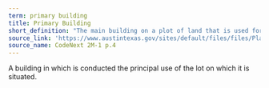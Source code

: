 ```yaml
---
term: primary building
title: Primary Building
short_definition: "The main building on a plot of land that is used for what the plot's intended use."
source_link: 'https://www.austintexas.gov/sites/default/files/files/Planning/CodeNEXT/ALDC_PRD_23_LandDevelopmentCode_Combined_2017_0130_web.pdf'
source_name: CodeNext 2M-1 p.4
---
```



A building in which is conducted the principal use of the lot on which it is situated.